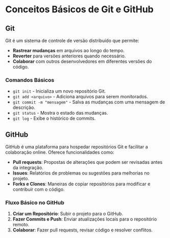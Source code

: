 # Conceitos Básicos de Git e GitHub

## Git
Git é um sistema de controle de versão distribuído que permite:
- **Rastrear mudanças** em arquivos ao longo do tempo.
- **Reverter** para versões anteriores quando necessário.
- **Colaborar** com outros desenvolvedores em diferentes versões do código.

### Comandos Básicos
- `git init` - Inicializa um novo repositório Git.
- `git add <arquivo>` - Adiciona arquivos para serem monitorados.
- `git commit -m "mensagem"` - Salva as mudanças com uma mensagem de descrição.
- `git status` - Mostra o estado das mudanças.
- `git log` - Exibe o histórico de commits.

## GitHub
GitHub é uma plataforma para hospedar repositórios Git e facilitar a colaboração online. Oferece funcionalidades como:
- **Pull requests**: Propostas de alterações que podem ser revisadas antes da integração.
- **Issues**: Relatórios de problemas ou sugestões para melhorias no projeto.
- **Forks e Clones**: Maneiras de copiar repositórios para modificar e contribuir com o código.

### Fluxo Básico no GitHub
1. **Criar um Repositório**: Subir o projeto para o GitHub.
2. **Fazer Commits e Push**: Enviar atualizações locais para o repositório remoto.
3. **Colaborar**: Fazer pull requests, revisar código e resolver conflitos.


